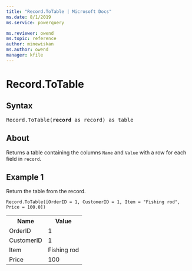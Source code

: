 ```yaml
---
title: "Record.ToTable | Microsoft Docs"
ms.date: 8/1/2019
ms.service: powerquery

ms.reviewer: owend
ms.topic: reference
author: minewiskan
ms.author: owend
manager: kfile
---
```

# Record.ToTable

## Syntax

<pre>
Record.ToTable(<b>record</b> as record) as table
</pre>
  
## About  
Returns a table containing the columns `Name` and `Value` with a row for each field in `record`.

## Example 1
Return the table from the record.

```powerquery-m
Record.ToTable([OrderID = 1, CustomerID = 1, Item = "Fishing rod", Price = 100.0])
```

<table> <tr> <th>Name</th> <th>Value</th> </tr> <tr> <td>OrderID</td> <td>1</td> </tr> <tr> <td>CustomerID</td> <td>1</td> </tr> <tr> <td>Item</td> <td>Fishing rod</td> </tr> <tr> <td>Price</td> <td>100</td> </tr> </table>
